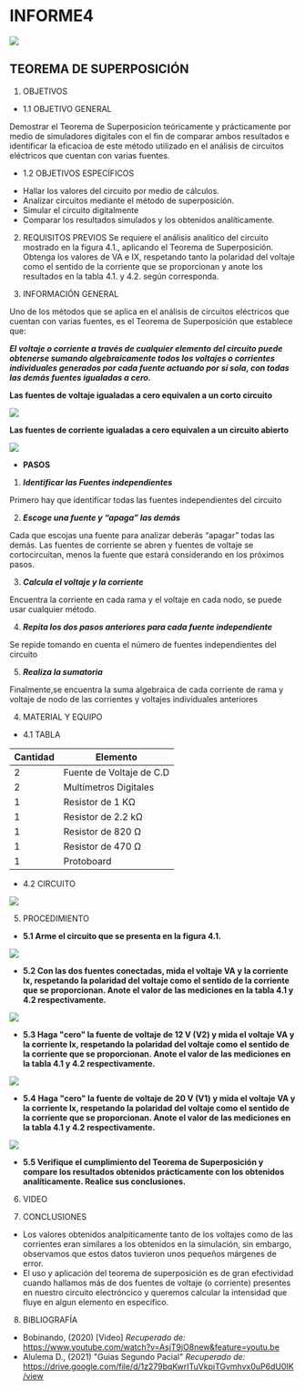 # INFORME4


<img src="Img/LOGO.png">

## **TEOREMA DE SUPERPOSICIÓN** 
1. OBJETIVOS
* 1.1 OBJETIVO GENERAL

 Demostrar el Teorema de Superposicíon teóricamente y prácticamente por medio de simuladores digitales con el fin de comparar ambos resultados e identificar la eficacioa de este método utilizado en el análisis de circuitos eléctricos que cuentan con varias fuentes.

* 1.2 OBJETIVOS ESPECÍFICOS

- Hallar los valores del circuito por medio de cálculos.
- Analizar circuitos mediante el método de superposición.
- Simular el circuito digitalmente
- Comparar los resultados simulados y los obtenidos analíticamente.

2. REQUISITOS PREVIOS
Se requiere el análisis analítico del circuito mostrado en la figura 4.1., aplicando el
Teorema de Superposición. Obtenga los valores de VA e IX, respetando tanto la polaridad
del voltaje como el sentido de la corriente que se proporcionan y anote los resultados en
la tabla 4.1. y 4.2. según corresponda.

3. INFORMACIÓN GENERAL

 Uno de los métodos que se aplica en el análisis de circuitos eléctricos que cuentan
con varias fuentes, es el Teorema de Superposición que establece que:

***El voltaje o corriente a través de cualquier elemento del circuito puede obtenerse
sumando algebraicamente todos los voltajes o corrientes individuales generados por
cada fuente actuando por sí sola, con todas las demás fuentes igualadas a cero.***

**Las fuentes de voltaje igualadas a cero equivalen a un corto circuito**

<img src="Img/fuentevoltaje.png">

**Las fuentes de corriente igualadas a cero equivalen a un circuito abierto**

<img src="Img/fuentecorriente.png">


* **PASOS**

1) ***Identificar las Fuentes independientes***

Primero hay que identificar todas las fuentes independientes del circuito

2) ***Escoge una fuente y “apaga” las demás***

Cada que escojas una fuente para analizar deberás “apagar” todas las demás. Las fuentes de corriente se abren y fuentes de voltaje se cortocircuitan, menos la fuente que estará considerando en los próximos pasos.

3) ***Calcula el voltaje y la corriente***

Encuentra la corriente en cada rama y el voltaje en cada nodo, se puede usar cualquier método.

4) ***Repita los dos pasos anteriores para cada fuente independiente***

Se repide tomando en cuenta el número de fuentes independientes del circuito

5) ***Realiza la sumatoria***

Finalmente,se encuentra la suma algebraica de cada corriente de rama y voltaje de nodo de las corrientes y voltajes individuales anteriores


4. MATERIAL Y EQUIPO

* 4.1 TABLA

| Cantidad  | Elemento  | 
| --------- | --------- | 
| 2 | Fuente de Voltaje de C.D |
| 2 |	Multímetros Digitales |
| 1 |	Resistor de 1 KΩ |
| 1 | 	Resistor de 2.2 kΩ |
| 1 | 	Resistor de 820 Ω |
| 1 |	Resistor de 470 Ω |
| 1 |	Protoboard |

* 4.2 CIRCUITO
<img src="Img/figuracircuito.jpg">

5.   PROCEDIMIENTO

* **5.1 Arme el circuito que se presenta en la figura 4.1.**

<img src="Img/cir. armado.jpg">


* **5.2 Con las dos fuentes conectadas, mida el voltaje VA y la corriente Ix, respetando la polaridad del voltaje como el sentido de la corriente que se proporcionan. Anote el valor de las mediciones en la tabla 4.1 y 4.2 respectivamente.**

<img src="Img/VOLTAJE.jpg">


* **5.3 Haga "cero" la fuente de voltaje de 12 V (V2) y mida el voltaje VA y la corriente Ix, respetando la polaridad del voltaje como el sentido de la corriente que se proporcionan. Anote el valor de las mediciones en la tabla 4.1 y 4.2 respectivamente.**

<img src="Img/voltaje120.jpg">



* **5.4 Haga "cero" la fuente de voltaje de 20 V (V1) y mida el voltaje VA y la corriente Ix, respetando la polaridad del voltaje como el sentido de la corriente que se proporcionan. Anote el valor de las mediciones en la tabla 4.1 y 4.2 respectivamente.**

<img src="Img/voltaje200.jpg">


* **5.5 Verifique el cumplimiento del Teorema de Superposición y compare los resultados obtenidos prácticamente con los obtenidos analíticamente. Realice sus conclusiones.**


6. VIDEO


7. CONCLUSIONES

* Los valores obtenidos analpiticamente tanto de los voltajes como de las corrientes eran similares a los obtenidos en la simulación, sin embargo, observamos que estos datos tuvieron unos pequeños márgenes de error. 
* El uso y aplicación del teorema de superposición es de gran efectividad cuando hallamos más de dos fuentes de voltaje (o corriente) presentes en nuestro circuito electróncico y queremos calcular la intensidad que fluye en algun elemento en especifico.

8. BIBLIOGRAFÍA

* Bobinando, (2020) [Video] *Recuperado de:* https://www.youtube.com/watch?v=AsjT9jO8new&feature=youtu.be
* Alulema D., (2021) "Guias Segundo Pacial" *Recuperado de:* https://drive.google.com/file/d/1z279bqKwrITuVkpiTGvmhvx0uP6dU0IK/view
